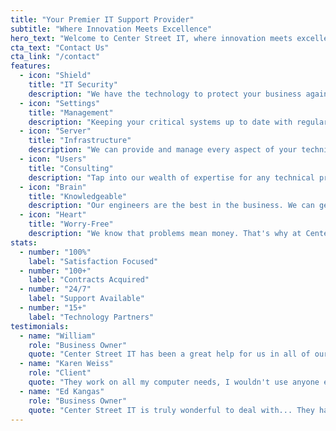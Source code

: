 ```yaml
---
title: "Your Premier IT Support Provider"
subtitle: "Where Innovation Meets Excellence"
hero_text: "Welcome to Center Street IT, where innovation meets excellence. We specialize in providing cutting-edge IT Support Management Infrastructure and Consulting services tailored to meet the unique needs of your business. Our team of experts is dedicated to delivering customized solutions that drive growth, enhance efficiency, and ensure your success in an ever-evolving digital landscape. Partner with us to unlock your business's full potential and stay ahead of the competition."
cta_text: "Contact Us"
cta_link: "/contact"
features:
  - icon: "Shield"
    title: "IT Security"
    description: "We have the technology to protect your business against next-gen hackers both in your office and on your cloud."
  - icon: "Settings"
    title: "Management"
    description: "Keeping your critical systems up to date with regular maintenance is key to keeping performance high and frustrations low."
  - icon: "Server"
    title: "Infrastructure"
    description: "We can provide and manage every aspect of your technical infrastructure making us a true one stop shop for all of your IT needs."
  - icon: "Users"
    title: "Consulting"
    description: "Tap into our wealth of expertise for any technical project! We will work with your vendors in any way necessary to ensure success."
  - icon: "Brain"
    title: "Knowledgeable"
    description: "Our engineers are the best in the business. We can get you to the right answer, right away."
  - icon: "Heart"
    title: "Worry-Free"
    description: "We know that problems mean money. That's why at Center Street IT our focus is proactively ensuring that technical challenges never slow you down."
stats:
  - number: "100%"
    label: "Satisfaction Focused"
  - number: "100+"
    label: "Contracts Acquired"
  - number: "24/7"
    label: "Support Available"
  - number: "15+"
    label: "Technology Partners"
testimonials:
  - name: "William"
    role: "Business Owner"
    quote: "Center Street IT has been a great help for us in all of our IT and networking needs. The communication is always quick and concise, and they have gone above and beyond more than once when we were under a time crunch."
  - name: "Karen Weiss"
    role: "Client"
    quote: "They work on all my computer needs, I wouldn't use anyone else."
  - name: "Ed Kangas"
    role: "Business Owner"
    quote: "Center Street IT is truly wonderful to deal with... They have the knowledge and the experience to give their clients the best possible solutions for their I.T. endeavors - They are our go-to team for our business!"
---
```

